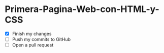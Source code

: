 # Primera-Pagina-Web-con-HTML-y-CSS
- [x] Finish my changes
- [ ] Push my commits to GitHub
- [ ] Open a pull request
